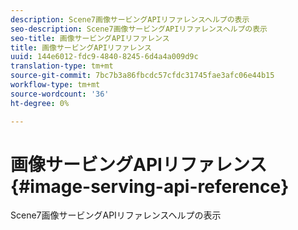 ```yaml
---
description: Scene7画像サービングAPIリファレンスヘルプの表示
seo-description: Scene7画像サービングAPIリファレンスヘルプの表示
seo-title: 画像サービングAPIリファレンス
title: 画像サービングAPIリファレンス
uuid: 144e6012-fdc9-4840-8245-6d4a4a009d9c
translation-type: tm+mt
source-git-commit: 7bc7b3a86fbcdc57cfdc31745fae3afc06e44b15
workflow-type: tm+mt
source-wordcount: '36'
ht-degree: 0%

---
```



# 画像サービングAPIリファレンス{#image-serving-api-reference}

Scene7画像サービングAPIリファレンスヘルプの表示

